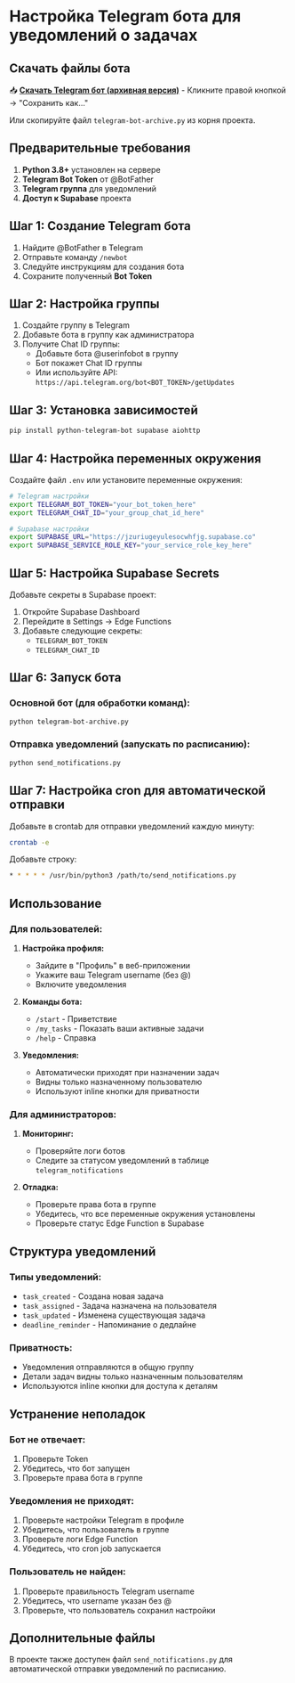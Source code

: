 
# Настройка Telegram бота для уведомлений о задачах

## Скачать файлы бота

📥 **[Скачать Telegram бот (архивная версия)](./telegram-bot-archive.py)** - Кликните правой кнопкой → "Сохранить как..."

Или скопируйте файл `telegram-bot-archive.py` из корня проекта.

## Предварительные требования

1. **Python 3.8+** установлен на сервере
2. **Telegram Bot Token** от @BotFather
3. **Telegram группа** для уведомлений
4. **Доступ к Supabase** проекта

## Шаг 1: Создание Telegram бота

1. Найдите @BotFather в Telegram
2. Отправьте команду `/newbot`
3. Следуйте инструкциям для создания бота
4. Сохраните полученный **Bot Token**

## Шаг 2: Настройка группы

1. Создайте группу в Telegram
2. Добавьте бота в группу как администратора
3. Получите Chat ID группы:
   - Добавьте бота @userinfobot в группу
   - Бот покажет Chat ID группы
   - Или используйте API: `https://api.telegram.org/bot<BOT_TOKEN>/getUpdates`

## Шаг 3: Установка зависимостей

```bash
pip install python-telegram-bot supabase aiohttp
```

## Шаг 4: Настройка переменных окружения

Создайте файл `.env` или установите переменные окружения:

```bash
# Telegram настройки
export TELEGRAM_BOT_TOKEN="your_bot_token_here"
export TELEGRAM_CHAT_ID="your_group_chat_id_here"

# Supabase настройки  
export SUPABASE_URL="https://jzuriugeyulesocwhfjg.supabase.co"
export SUPABASE_SERVICE_ROLE_KEY="your_service_role_key_here"
```

## Шаг 5: Настройка Supabase Secrets

Добавьте секреты в Supabase проект:

1. Откройте Supabase Dashboard
2. Перейдите в Settings → Edge Functions
3. Добавьте следующие секреты:
   - `TELEGRAM_BOT_TOKEN`
   - `TELEGRAM_CHAT_ID`

## Шаг 6: Запуск бота

### Основной бот (для обработки команд):
```bash
python telegram-bot-archive.py
```

### Отправка уведомлений (запускать по расписанию):
```bash
python send_notifications.py
```

## Шаг 7: Настройка cron для автоматической отправки

Добавьте в crontab для отправки уведомлений каждую минуту:

```bash
crontab -e
```

Добавьте строку:
```bash
* * * * * /usr/bin/python3 /path/to/send_notifications.py
```

## Использование

### Для пользователей:

1. **Настройка профиля:**
   - Зайдите в "Профиль" в веб-приложении
   - Укажите ваш Telegram username (без @)
   - Включите уведомления

2. **Команды бота:**
   - `/start` - Приветствие
   - `/my_tasks` - Показать ваши активные задачи
   - `/help` - Справка

3. **Уведомления:**
   - Автоматически приходят при назначении задач
   - Видны только назначенному пользователю
   - Используют inline кнопки для приватности

### Для администраторов:

1. **Мониторинг:**
   - Проверяйте логи ботов
   - Следите за статусом уведомлений в таблице `telegram_notifications`

2. **Отладка:**
   - Проверьте права бота в группе
   - Убедитесь, что все переменные окружения установлены
   - Проверьте статус Edge Function в Supabase

## Структура уведомлений

### Типы уведомлений:
- `task_created` - Создана новая задача
- `task_assigned` - Задача назначена на пользователя  
- `task_updated` - Изменена существующая задача
- `deadline_reminder` - Напоминание о дедлайне

### Приватность:
- Уведомления отправляются в общую группу
- Детали задач видны только назначенным пользователям
- Используются inline кнопки для доступа к деталям

## Устранение неполадок

### Бот не отвечает:
1. Проверьте Token
2. Убедитесь, что бот запущен
3. Проверьте права бота в группе

### Уведомления не приходят:
1. Проверьте настройки Telegram в профиле
2. Убедитесь, что пользователь в группе
3. Проверьте логи Edge Function
4. Убедитесь, что cron job запускается

### Пользователь не найден:
1. Проверьте правильность Telegram username
2. Убедитесь, что username указан без @
3. Проверьте, что пользователь сохранил настройки

## Дополнительные файлы

В проекте также доступен файл `send_notifications.py` для автоматической отправки уведомлений по расписанию.
